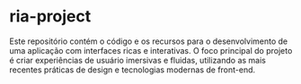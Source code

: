 # ria-project
Este repositório contém o código e os recursos para o desenvolvimento de uma aplicação com interfaces ricas e interativas. O foco principal do projeto é criar experiências de usuário imersivas e fluidas, utilizando as mais recentes práticas de design e tecnologias modernas de front-end.
